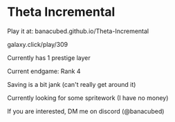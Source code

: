 # Theta Incremental


Play it at:
banacubed.github.io/Theta-Incremental

galaxy.click/play/309


Currently has 1 prestige layer


Current endgame:
Rank 4


Saving is a bit jank (can't really get around it)


Currently looking for some spritework (I have no money)

If you are interested, DM me on discord (@banacubed)
